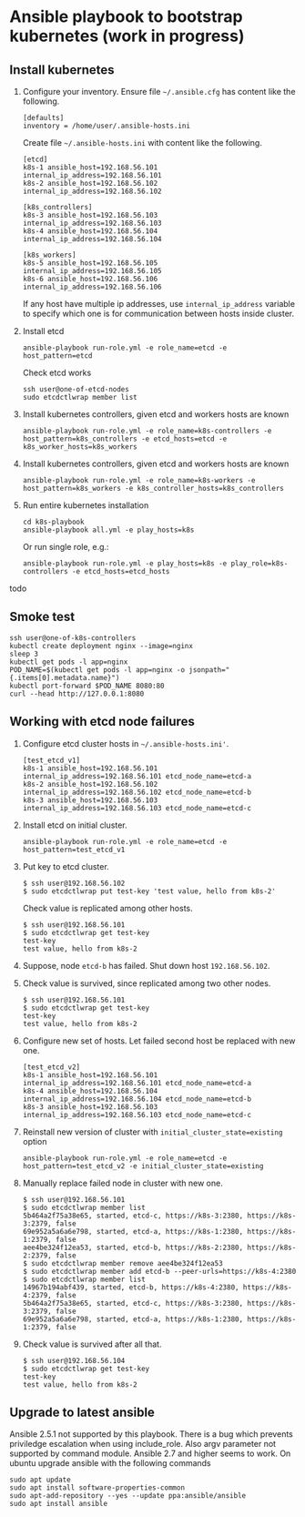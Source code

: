 
Ansible playbook to bootstrap kubernetes (work in progress)
================================================================


Install kubernetes
-----------------------

1.	Configure your inventory.
	Ensure file `~/.ansible.cfg` has content like the following.

		[defaults]
		inventory = /home/user/.ansible-hosts.ini

	Create file `~/.ansible-hosts.ini` with content like the following.

		[etcd]
		k8s-1 ansible_host=192.168.56.101 internal_ip_address=192.168.56.101
		k8s-2 ansible_host=192.168.56.102 internal_ip_address=192.168.56.102

		[k8s_controllers]
		k8s-3 ansible_host=192.168.56.103 internal_ip_address=192.168.56.103
		k8s-4 ansible_host=192.168.56.104 internal_ip_address=192.168.56.104

		[k8s_workers]
		k8s-5 ansible_host=192.168.56.105 internal_ip_address=192.168.56.105
		k8s-6 ansible_host=192.168.56.106 internal_ip_address=192.168.56.106
	
	If any host have multiple ip addresses, use `internal_ip_address` variable
	to specify which one is for communication between hosts inside cluster.


2.	Install etcd

		ansible-playbook run-role.yml -e role_name=etcd -e host_pattern=etcd

	Check etcd works

		ssh user@one-of-etcd-nodes
		sudo etcdctlwrap member list

3.	Install kubernetes controllers, given etcd and workers hosts are known

		ansible-playbook run-role.yml -e role_name=k8s-controllers -e host_pattern=k8s_controllers -e etcd_hosts=etcd -e k8s_worker_hosts=k8s_workers

4.	Install kubernetes controllers, given etcd and workers hosts are known

		ansible-playbook run-role.yml -e role_name=k8s-workers -e host_pattern=k8s_workers -e k8s_controller_hosts=k8s_controllers


2.	Run entire kubernetes installation

		cd k8s-playbook
		ansible-playbook all.yml -e play_hosts=k8s

	Or run single role, e.g.:

		ansible-playbook run-role.yml -e play_hosts=k8s -e play_role=k8s-controllers -e etcd_hosts=etcd_hosts



todo




Smoke test
---------------

	ssh user@one-of-k8s-controllers
	kubectl create deployment nginx --image=nginx
	sleep 3
	kubectl get pods -l app=nginx
	POD_NAME=$(kubectl get pods -l app=nginx -o jsonpath="{.items[0].metadata.name}")	
	kubectl port-forward $POD_NAME 8080:80
	curl --head http://127.0.0.1:8080




Working with etcd node failures
----------------------------------

1.	Configure etcd cluster hosts in `~/.ansible-hosts.ini'`.

		[test_etcd_v1]
		k8s-1 ansible_host=192.168.56.101 internal_ip_address=192.168.56.101 etcd_node_name=etcd-a
		k8s-2 ansible_host=192.168.56.102 internal_ip_address=192.168.56.102 etcd_node_name=etcd-b
		k8s-3 ansible_host=192.168.56.103 internal_ip_address=192.168.56.103 etcd_node_name=etcd-c

2.	Install etcd on initial cluster.

		ansible-playbook run-role.yml -e role_name=etcd -e host_pattern=test_etcd_v1

3.	Put key to etcd cluster.

		$ ssh user@192.168.56.102
		$ sudo etcdctlwrap put test-key 'test value, hello from k8s-2'

	Check value is replicated among other hosts.

		$ ssh user@192.168.56.101
		$ sudo etcdctlwrap get test-key
		test-key
		test value, hello from k8s-2

4.	Suppose, node `etcd-b` has failed. Shut down host `192.168.56.102`.

5.	Check value is survived, since replicated among two other nodes.

		$ ssh user@192.168.56.101
		$ sudo etcdctlwrap get test-key
		test-key
		test value, hello from k8s-2

6.	Configure new set of hosts.
	Let failed second host be replaced with new one.

		[test_etcd_v2]
		k8s-1 ansible_host=192.168.56.101 internal_ip_address=192.168.56.101 etcd_node_name=etcd-a
		k8s-4 ansible_host=192.168.56.104 internal_ip_address=192.168.56.104 etcd_node_name=etcd-b
		k8s-3 ansible_host=192.168.56.103 internal_ip_address=192.168.56.103 etcd_node_name=etcd-c

7.	Reinstall new version of cluster with `initial_cluster_state=existing` option
		
		ansible-playbook run-role.yml -e role_name=etcd -e host_pattern=test_etcd_v2 -e initial_cluster_state=existing

8.	Manually replace failed node in cluster with new one.

		$ ssh user@192.168.56.101
		$ sudo etcdctlwrap member list
		5b464a2f75a38e65, started, etcd-c, https://k8s-3:2380, https://k8s-3:2379, false
		69e952a5a6a6e798, started, etcd-a, https://k8s-1:2380, https://k8s-1:2379, false
		aee4be324f12ea53, started, etcd-b, https://k8s-2:2380, https://k8s-2:2379, false
		$ sudo etcdctlwrap member remove aee4be324f12ea53
		$ sudo etcdctlwrap member add etcd-b --peer-urls=https://k8s-4:2380
		$ sudo etcdctlwrap member list
		14967b194abf439, started, etcd-b, https://k8s-4:2380, https://k8s-4:2379, false
		5b464a2f75a38e65, started, etcd-c, https://k8s-3:2380, https://k8s-3:2379, false
		69e952a5a6a6e798, started, etcd-a, https://k8s-1:2380, https://k8s-1:2379, false
		
9.	Check value is survived after all that.

		$ ssh user@192.168.56.104
		$ sudo etcdctlwrap get test-key
		test-key
		test value, hello from k8s-2






Upgrade to latest ansible
-----------------------------

Ansible 2.5.1 not supported by this playbook. 
There is a bug which prevents priviledge escalation when using include_role.
Also argv parameter not supported by command module.
Ansible 2.7 and higher seems to work.
On ubuntu upgrade ansible with the following commands

	sudo apt update
	sudo apt install software-properties-common
	sudo apt-add-repository --yes --update ppa:ansible/ansible
	sudo apt install ansible